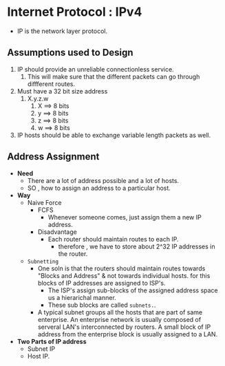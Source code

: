 # Internet Protocol : IPv4

- IP is the network layer protocol.

## Assumptions used to Design

1) IP should provide an unreliable connectionless service.
   1) This will make sure that the different packets can go through diffferent routes.
2) Must have a 32 bit size address
   1) X.y.z.w
      1) X ==> 8 bits
      2) y ==> 8 bits
      3) z ==> 8 bits
      4) w ==> 8 bits
3) IP hosts should be able to exchange variable length packets as well.

## Address Assignment

- **Need**
  - There are a lot of address possible and a lot of hosts.
  - SO , how to assign an address to a particular host.
- **Way**
  - Naive Force
    - FCFS 
      - Whenever someone comes, just assign them a new IP address.
    - Disadvantage
      - Each router should maintain routes to each IP.
        - therefore , we have to store about 2^32 IP addresses in the router.
  - `Subnetting`
    - One soln is that the routers should maintain routes towards "Blocks and Address" & not towards individual hosts. for this blocks of IP addresses are assigned to ISP's.
      - The ISP's assign sub-blocks of the assigned address space us a hierarichal manner.
      - These sub blocks are called `subnets.`.
    - A typical subnet groups all the hosts that are part of same enterprise. An enterprise network is usually composed of serveral LAN's interconnected by routers. A small block of IP address from the enterprise block is usually assigned to a LAN.
- **Two Parts of IP address**
  - Subnet IP
  - Host IP.